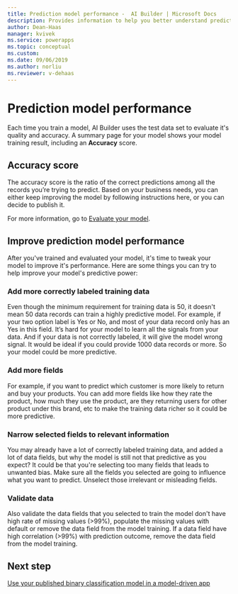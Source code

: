 ```yaml
---
title: Prediction model performance -  AI Builder | Microsoft Docs
description: Provides information to help you better understand prediction model performance, and how performance scores are calculated
author: Dean-Haas
manager: kvivek
ms.service: powerapps
ms.topic: conceptual
ms.custom: 
ms.date: 09/06/2019
ms.author: norliu
ms.reviewer: v-dehaas
---
```


# Prediction model performance

Each time you train a model, AI Builder uses the test data set to evaluate it's quality and accuracy. A summary page for your model shows your model training result, including an **Accuracy** score.  

## Accuracy score

The accuracy score is the ratio of the correct predictions among all the records you’re trying to predict.
Based on your business needs, you can either keep improving the model by following instructions here, or you can decide to publish it.

For more information, go to [Evaluate your model](manage-model.md#evaluate-your-model).

## Improve prediction model performance

After you've trained and evaluated your model, it's time to tweak your model to improve it's performance. Here are some things you can try to help improve your model's predictive power:

### Add more correctly labeled training data

Even though the minimum requirement for training data is 50, it doesn't mean 50 data records can train a highly predictive model. For example, if your two option label is Yes or No, and most of your data record only has an Yes in this field. It’s hard for your model to learn all the signals from your data. And if your data is not correctly labeled, it will give the model wrong signal. It would be ideal if you could provide 1000 data records or more. So your model could be more predictive.

### Add more fields

For example, if you want to predict which customer is more likely to return and buy your products. You can add more fields like how they rate the product, how much they use the product, are they returning users for other product under this brand, etc to make the training data richer so it could be more predictive.

### Narrow selected fields to relevant information

You may already have a lot of correctly labeled training data, and added a lot of data fields, but why the model is still not that predictive as you expect? It could be that you're selecting too many fields that leads to unwanted bias. Make sure all the fields you selected are going to influence what you want to predict. Unselect those irrelevant or misleading fields.

### Validate data

Also validate the data fields that you selected to train the model don't have high rate of missing values (>99%), populate the missing values with default or remove the data field from the model training. If a data field have high correlation (>99%) with prediction outcome, remove the data field from the model training.  

## Next step

[Use your published binary classification model in a model-driven app](binary-classification-model-driven-app.md)
